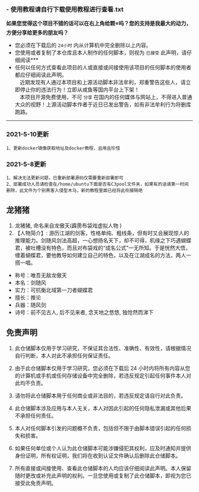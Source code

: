 ### -  **使用教程请自行下载使用教程进行查看.txt** 

__如果您觉得这个项目不错的话可以在右上角给颗⭐吗？您的支持是我最大的动力，方便分享给更多的朋友吗？__
* 您必须在下载后的 `24小时` 内从计算机中完全删除以上内容。
* 您使用或者复制了本仓库且本人制作的任何脚本，则视为 `已接受` 此声明，请仔细阅读*** 
* 任何以任何方式查看此项目的人或直接或间接使用该项目的任何脚本的使用者都应仔细阅读此声明。\
ㅤ近期发现有人通过本项目和上源活动脚本非法牟利，郑重警告这些人，请立即停止你的违法行为！立即从咸鱼等国内平台上下架！\
ㅤ本项目开源免费使用，不可 `分享` 在国内的任何媒体与网站上，不得进入普通大众的视野！上源活动脚本作者于近日已发出警告，如有非法牟利行为将删库跑路。
***
###  **2021-5-10更新** 

    1、更新docker镜像获取地址及docker教程，且用且珍惜

###  **2021-5-8更新** 
    1、解决无法更新问题，已重新部署源码仅需要重新部署即可
    2、部署成功人员请检查在/home/ubuntu下面是否有C3pool文件夹，如果有的话请第一时间删除，此文件为个别黑客入侵型木马，新的教程里面已经将此衔接隔绝
## 龙猪猪

1. 龙猪猪, 命名来自龙傲天(霹雳布袋戏虚拟人物
)
2. 【人物简介】: 游历江湖的剑客，性格单纯、粗线条，但有时又会展现惊人的推理能力。剑随风剑法高超，一心想扬名天下，却不可得，机缘之下巧遇蝴蝶君，被吐槽没有特色，而且对布袋戏的“成名公式”一无所知。于是恍然大悟，缠着蝴蝶君，要他教导如何建立自己的特色，以及在江湖成名的方法，两人一搭一唱。

* 称号：唯吾无敌龙傲天
* 本名：剑随风
* 实力：可抗衡北域第一刀者蝴蝶君
* 擅长：推论
* 兵器：随风剑
* 诗号：前不见古人, 后不见来者, 念天地之悠悠, 独怆然而涕下


## 免责声明

1. 此仓储脚本仅用于学习研究，不保证其合法性、准确性、有效性，请根据情况自行判断，本人对此不承担任何保证责任。

2. 由于此仓储脚本仅用于学习研究，您必须在下载后 24 小时内将所有内容从您的计算机或手机或任何存储设备中完全删除，若违反规定引起任何事件本人对此均不负责。

3. 请勿将此仓储脚本用于任何商业或非法目的，若违反规定请自行对此负责。

4. 此仓储脚本涉及应用与本人无关，本人对因此引起的任何隐私泄漏或其他后果不承担任何责任。

5. 本人对任何脚本引发的问题概不负责，包括但不限于由脚本错误引起的任何损失和损害。

6. 如果任何单位或个人认为此仓储脚本可能涉嫌侵犯其权利，应及时通知并提供身份证明，所有权证明，我们将在收到认证文件确认后删除此仓储脚本。

7. 所有直接或间接使用、查看此仓储脚本的人均应该仔细阅读此声明。本人保留随时更改或补充此声明的权利。一旦您使用或复制了此仓储脚本，即视为您已接受此免责声明。



